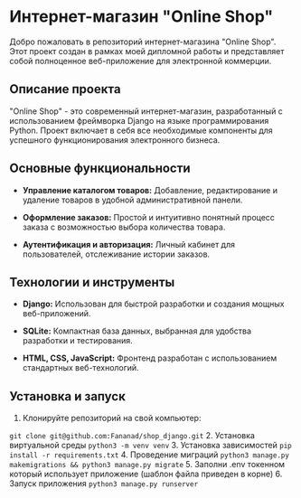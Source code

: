 # Интернет-магазин "Online Shop"

Добро пожаловать в репозиторий интернет-магазина "Online Shop". Этот проект создан в рамках моей дипломной работы и представляет собой полноценное веб-приложение для электронной коммерции.

## Описание проекта

"Online Shop" - это современный интернет-магазин, разработанный с использованием фреймворка Django на языке программирования Python. Проект включает в себя все необходимые компоненты для успешного функционирования электронного бизнеса.

## Основные функциональности

- **Управление каталогом товаров:** Добавление, редактирование и удаление товаров в удобной административной панели.

- **Оформление заказов:** Простой и интуитивно понятный процесс заказа с возможностью выбора количества товара.

- **Аутентификация и авторизация:** Личный кабинет для пользователей, отслеживание истории заказов.

## Технологии и инструменты

- **Django:** Использован для быстрой разработки и создания мощных веб-приложений.

- **SQLite:** Компактная база данных, выбранная для удобства разработки и тестирования.

- **HTML, CSS, JavaScript:** Фронтенд разработан с использованием стандартных веб-технологий.

## Установка и запуск

1. Клонируйте репозиторий на свой компьютер:

```git clone git@github.com:Fananad/shop_django.git```
2. Установка виртуальной среды
```python3 -m venv venv```
3. Установка зависимостей
```pip install -r requirements.txt```
4. Проведение миграций 
```python3 manage.py makemigrations && python3 manage.py migrate```
5. Заполни .env токенном который использует приложение (шаблон файла приведен в корне)
6. Запуск приложения
```python3 manage.py runserver```


